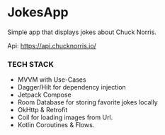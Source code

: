 # JokesApp

Simple app that displays jokes about Chuck Norris.

Api: https://api.chucknorris.io/


### TECH STACK ###

* MVVM with Use-Cases
* Dagger/Hilt for dependency injection
* Jetpack Compose
* Room Database for storing favorite jokes locally
* OkHttp & Retrofit
* Coil for loading images from Url.
* Kotlin Coroutines & Flows.
